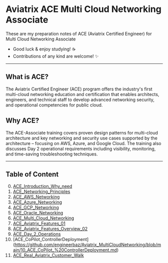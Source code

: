 # Aviatrix ACE Multi Cloud Networking Associate 
These are my preparation notes of ACE (Aviatrix Certified Engineer) for Multi Cloud Networking Associate

- Good luck & enjoy studying! :coffee: 
- Contributions of any kind are welcome! :sparkles:


---------------------------------------------------------------------------------------------------------------------------------------------------

## What is ACE? 
The Aviatrix Certified Engineer (ACE) program offers the industry's first multi-cloud networking education and certification that enables architects, engineers, and technical staff to develop advanced networking security, and operational competencies for public cloud.

## Why ACE?
The ACE-Associate training covers proven design patterns for multi-cloud architecture and key networking and security use cases supported by the architecture – focusing on AWS, Azure, and Google Cloud. The training also discusses Day 2 operational requirements including visibility, monitoring, and time-saving troubleshooting techniques.
</br>

-------------------------------------------------------------------------------------------
## **Table of Content**

0. [ACE_Introduction_Why_need](https://github.com/engineerbaz/Aviatrix_MultiCloudNetworking/blob/main/0_ACE_Introduction_Why_need.md) 
1. [ACE_Networking_Principles](https://github.com/engineerbaz/Aviatrix_MultiCloudNetworking/blob/main/1_ACE_Networking_Principles.md)
2. [ACE_AWS_Networking](https://github.com/engineerbaz/Aviatrix_MultiCloudNetworking/blob/main/2_ACE_AWS_Networking.md)
3. [ACE_Azure_Networking](https://github.com/engineerbaz/Aviatrix_MultiCloudNetworking/blob/main/3_ACE_Azure_Networking.md)
4. [ACE_GCP_Networking](https://github.com/engineerbaz/Aviatrix_MultiCloudNetworking/blob/main/4_ACE_GCP_Networking.md)
5. [ACE_Oracle_Networking](https://github.com/engineerbaz/Aviatrix_MultiCloudNetworking/blob/main/5_ACE_Oracle_Networking.md)
6. [ACE_Multi_Cloud_Networking](https://github.com/engineerbaz/Aviatrix_MultiCloudNetworking/blob/main/6_ACE_Multi_Cloud_Networking.md)
7. [ACE_Aviatrix_Features_01](https://github.com/engineerbaz/Aviatrix_MultiCloudNetworking/blob/main/7_ACE_Aviatrix_Features_01.md)
8. [ACE_Aviatrix_Features_Overview_02](https://github.com/engineerbaz/Aviatrix_MultiCloudNetworking/blob/main/8_ACE_Aviatrix_Features_Overview_02.md)
9. [ACE_Day_2_Operations](https://github.com/engineerbaz/Aviatrix_MultiCloudNetworking/blob/main/9_ACE_Day_2_Operations.md)
10. [ACE_CoPilot_ControllerDeployment] (https://github.com/engineerbaz/Aviatrix_MultiCloudNetworking/blob/main/10_ACE_CoPilot_%20ControllerDeployment.md)
11. [ACE_Real_Aviatrix_Customer_Walk](https://github.com/engineerbaz/Aviatrix_MultiCloudNetworking/blob/main/11_ACE_Real_Aviatrix_Customer_Walk.md)


